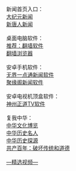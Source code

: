 <table>
  <tr>
      新闻首页入口：<br/>
      <a href="https://github.com/zxmcs2716/djy/blob/master/gb/nf1351518.md#1">大纪元新闻</a><br/>
      <a href="https://github.com/ulskhc2002/ntdtv/blob/master/gb/prog204.md#1">新唐人新闻</a><br/><br/>    
      桌面电脑软件：<br/> 
      <a href="https://github.com/chengyuan98/software/blob/master/README.md">推荐：翻墙软件</a><br/>
      <a href="https://github.com/chengyuan98/browser/blob/master/README.md">翻墙浏览器</a><br/><br/>
      安卓手机软件：<br/>
      <a href="https://github.com/chengyuan98/up/raw/master/um4.8.apk">无界一点通新闻软件</a><br/>
      <a href="https://gitlab.com/juyuange/2/-/raw/master/jyg.apk">聚缘阁新闻软件</a><br/><br/>
      安卓电视机顶盒软件：<br/>
      <a href="https://raw.githubusercontent.com/SzzdOgate/update/master/extras/SzzdOgateTV.apk">神州正道TV软件</a><br/><br/>
      复我中华：<br/>    
      <a href="https://github.com/zxmcs2716/djy/blob/master/gb/ncid1982.md#1">中华文化博览</a><br/>
      <a href="https://github.com/zxmcs2716/djy/blob/master/gb/ncid238.md#1">中华历史名人</a><br/>
      <a href="https://github.com/zxmcs2716/djy/blob/master/gb/ncid2006.md#1">中华历史探源</a><br/>
      <a href="https://github.com/zxmcs2716/djy/blob/master/gb/nf1176114.md#1">共产百年：破坏传统和道德</a><br/><br/>
      <a href="https://github.com/chengyuan98/video/blob/master/README.md">—精选视频—</a><br/><br/>
  </tr>
</table>  
